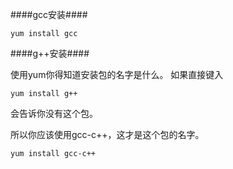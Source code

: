 ####gcc安装####

	yum install gcc

####g++安装####

使用yum你得知道安装包的名字是什么。
如果直接键入

	yum install g++

会告诉你没有这个包。

所以你应该使用gcc-c++，这才是这个包的名字。
	
	yum install gcc-c++